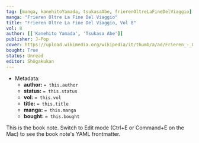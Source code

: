 ```yaml
---
tag: [manga, kanehitoYamada, tsukasaAbe, frierenOltreLaFineDelViaggio]
manga: "Frieren Oltre La Fine Del Viaggio"
title: "Frieren Oltre La Fine Del Viaggio, Vol 8"
vol: 8
author: [['Kanehito Yamada', 'Tsukasa Abe']]
publisher: J-Pop
cover: https://upload.wikimedia.org/wikipedia/it/thumb/a/ad/Frieren_-_Oltre_la_fine_del_viaggio_Volume_1.jpg/1280px-Frieren_-_Oltre_la_fine_del_viaggio_Volume_1.jpg
bought: True
status: Unread
editor: Shōgakukan
---
```



- Metadata:
	- **author:** `= this.author`
	- **status:** `= this.status`
	- **vol:** `= this.vol`
	- **title:** `= this.title`
	- **manga:** `= this.manga`
	- **bought:** `= this.bought`

This is the book note. Switch to Edit mode (Ctrl+E or Command+E on the Mac) to see the book note's YAML frontmatter.